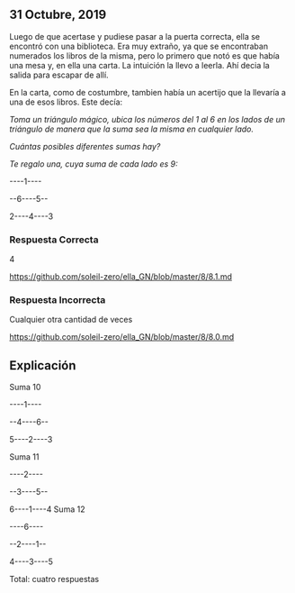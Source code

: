## 31 Octubre, 2019

Luego de que acertase y pudiese pasar a la puerta correcta, ella se encontró con una biblioteca. Era muy extraño, ya que se encontraban numerados los libros de la misma, pero lo primero que notó es que había una mesa y, en ella una carta. La intuición la llevo a leerla. Ahí decia la salida para escapar de allí.

En la carta, como de costumbre, tambien había un acertijo que la llevaría a una de esos libros. Este decía: 

*Toma un triángulo mágico, ubica los números del 1 al 6 en los lados de un triángulo de manera que la suma sea la misma en cualquier lado.*

*Cuántas posibles diferentes sumas hay?*

*Te regalo una, cuya suma de cada lado es 9:*

----1----
    
--6----5--
  
2----4----3 

### Respuesta Correcta
4

https://github.com/soleil-zero/ella_GN/blob/master/8/8.1.md

### Respuesta Incorrecta 
Cualquier otra cantidad de veces

https://github.com/soleil-zero/ella_GN/blob/master/8/8.0.md

## Explicación

Suma 10

----1----
    
--4----6--
  
5----2----3 

Suma 11

----2----
    
--3----5--
  
6----1----4 
Suma 12

----6----
    
--2----1--
  
4----3----5 

Total: cuatro respuestas
